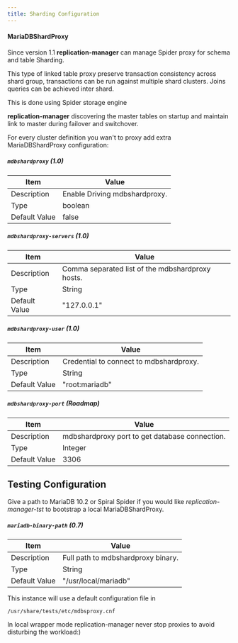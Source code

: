 ```yaml
---
title: Sharding Configuration
---
```


#### MariaDBShardProxy

Since version 1.1 **replication-manager** can manage Spider proxy for schema and table Sharding.

This type of linked table proxy preserve transaction consistency across shard group, transactions can be run against multiple shard clusters. Joins queries can be achieved inter shard.

This is done using Spider storage engine

**replication-manager** discovering the master tables on startup and maintain link to master during failover and switchover.   

For every cluster definition you wan't to proxy add extra MariaDBShardProxy configuration:


##### `mdbshardproxy` (1.0)

| Item | Value |
| ---- | ----- |
| Description | Enable Driving mdbshardproxy. |
| Type | boolean |
| Default Value | false |  

##### `mdbshardproxy-servers` (1.0)

| Item | Value |
| ---- | ----- |
| Description | Comma separated list of the mdbshardproxy hosts. |
| Type | String |
| Default Value | "127.0.0.1" |  

##### `mdbshardproxy-user` (1.0)

| Item | Value |
| ---- | ----- |
| Description | Credential to connect to mdbshardproxy. |
| Type | String |
| Default Value | "root:mariadb" |  

##### `mdbshardproxy-port` (Roadmap)

| Item | Value |
| ---- | ----- |
| Description | mdbshardproxy port to get database connection. |
| Type | Integer |
| Default Value | 3306 |  

## Testing Configuration

Give a path to MariaDB 10.2  or Spiral Spider if you would like *replication-manager-tst* to bootstrap a local MariaDBShardProxy.   

##### `mariadb-binary-path` (0.7)

| Item | Value |
| ---- | ----- |
| Description | Full path to mdbshardproxy binary. |
| Type | String |
| Default Value | "/usr/local/mariadb" |  

This instance will use a default configuration file in
```  
/usr/share/tests/etc/mdbsproxy.cnf
```  

In local wrapper mode replication-manager never stop proxies to avoid disturbing the workload:)
